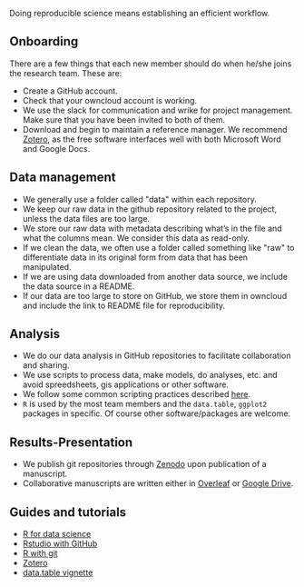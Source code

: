 Doing reproducible science means establishing an efficient workflow. 

## Onboarding

There are a few things that each new member should do when he/she joins the research team. These are:

* Create a GitHub account.
* Check that your owncloud account is working.
* We use the slack for communication and wrike for project management. Make sure that you have been invited to both of them. 
* Download and begin to maintain a reference manager. We recommend [Zotero](https://www.zotero.org/), as the free software interfaces well with both Microsoft Word and Google Docs. 

## Data management

* We generally use a folder called "data" within each repository.
* We keep our raw data in the github repository related to the project, unless the data files are too large.
* We store our raw data with metadata describing what’s in the file and what the columns mean. We consider this data as read-only.
* If we clean the data, we often use a folder called something like "raw" to differentiate data in its original form from data that has been manipulated.
* If we are using data downloaded from another data source, we include the data source in a README.
* If our data are too large to store on GitHub, we store them in owncloud and include the link to README file for reproducibility.

## Analysis

* We do our data analysis in GitHub repositories to facilitate collaboration and sharing.
* We use scripts to process data, make models, do analyses, etc. and avoid spreedsheets, gis applications or other software.
* We follow some common scripting practices described [here](https://github.com/KVHEM/how_we_work/blob/master/CONTRIBUTING.md).
* `R` is used by the most team members and the `data.table`, `ggplot2` packages in specific. Of course other software/packages are welcome. 

## Results-Presentation

* We publish git repositories through [Zenodo](https://zenodo.org/) upon publication of a manuscript.
* Collaborative manuscripts are written either in [Overleaf](https://www.overleaf.com/) or [Google Drive](https://www.google.com/drive/).

## Guides and tutorials

* [R for data science](https://r4ds.had.co.nz/)
* [Rstudio with GitHub](https://www.rstudio.com/resources/webinars/rstudio-essentials-webinar-series-managing-part-2/)
* [R with git](https://happygitwithr.com/index.html)
* [Zotero](https://www.youtube.com/watch?v=q6-YOPS1xY4)
* [data.table vignette](https://cran.r-project.org/web/packages/data.table/vignettes/datatable-intro.html)

